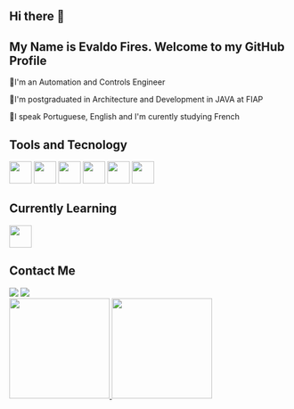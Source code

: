 ## Hi there 👋

## My Name is Evaldo Fires. Welcome to my GitHub Profile
 
🔹I'm an Automation and Controls Engineer

🔹I'm postgraduated in Architecture and Development in JAVA at FIAP

🔹I speak Portuguese, English and I'm curently studying French



## Tools and Tecnology

<img loading="lazy" src="https://cdn.jsdelivr.net/gh/devicons/devicon@latest/icons/java/java-original-wordmark.svg" width="40" height="40" /> <img loading="lazy" src="https://cdn.jsdelivr.net/gh/devicons/devicon@latest/icons/spring/spring-original-wordmark.svg" width="40" height="40" /> <img loading="lazy" src="https://cdn.jsdelivr.net/gh/devicons/devicon@latest/icons/mysql/mysql-original-wordmark.svg" width="40" height="40" /> <img loading="lazy" src="https://cdn.jsdelivr.net/gh/devicons/devicon@latest/icons/postgresql/postgresql-original-wordmark.svg" width="40" height="40" /> <img loading="lazy" src="https://cdn.jsdelivr.net/gh/devicons/devicon@latest/icons/mongodb/mongodb-original-wordmark.svg" width="40" height="40" /> <img loading="lazy" src="https://cdn.jsdelivr.net/gh/devicons/devicon@latest/icons/docker/docker-original-wordmark.svg" width="40" height="40"/>
          
## Currently Learning

 <img loading="lazy" src="https://cdn.jsdelivr.net/gh/devicons/devicon@latest/icons/amazonwebservices/amazonwebservices-original-wordmark.svg" width="40" height="40" />
          
## Contact Me

<div>
<a href="https://www.linkedin.com/in/evaldo-barbosa-fires-filho-75187b104/" target="_blank"><img loading="lazy" src="https://img.shields.io/badge/-LinkedIn-%230077B5?style=for-the-badge&logo=linkedin&logoColor=white" target="_blank"></a>
<a href="https://www.instagram.com/evaldofires/" target="_blank"> <img loading="lazy" src="https://img.shields.io/badge/-Instagram-%23E4405F?style=for-the-badge&logo=instagram&logoColor=white" target="_blank"></a>
</div>          
          
<div>
<a href="https://github.com/EvaldoFires">
<img loading="lazy" height="180em" src="https://github-readme-stats.vercel.app/api/top-langs/?username=EvaldoFires&layout=compact&langs_count=7&theme=dracula"/>
<img loading="lazy" height="180em" src="https://github-readme-stats.vercel.app/api?username=EvaldoFires&show_icons=true&theme=dracula&include_all_commits=true&count_private=true"/>
</div>          




